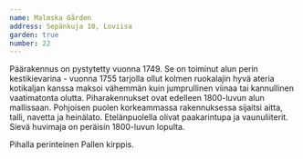 ```yaml
---
name: Malmska Gården
address: Sepänkuja 10, Loviisa
garden: true
number: 22
---
```

Päärakennus on pystytetty vuonna 1749. Se on toiminut alun perin kestikievarina - vuonna 1755 tarjolla ollut kolmen ruokalajin hyvä ateria kotikaljan kanssa maksoi vähemmän kuin jumprullinen viinaa tai kannullinen vaatimatonta olutta. Piharakennukset ovat edelleen 1800-luvun alun mallissaan. Pohjoisen puolen korkeammassa rakennuksessa sijaitsi aitta, talli, navetta ja heinälato. Etelänpuolella olivat paakarintupa ja vaunuliiterit. Sievä huvimaja on peräisin 1800-luvun lopulta.

Pihalla perinteinen Pallen kirppis.